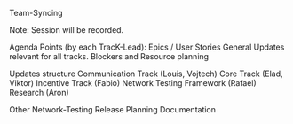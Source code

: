 Team-Syncing

Note: Session will be recorded.

Agenda Points (by each TracK-Lead): 
Epics / User Stories 
General Updates relevant for all tracks.
Blockers and Resource planning

Updates structure
Communication Track (Louis, Vojtech)
Core Track (Elad, Viktor)
Incentive Track (Fabio)
Network  Testing Framework (Rafael)
Research (Aron)

Other
Network-Testing 
Release Planning
Documentation
